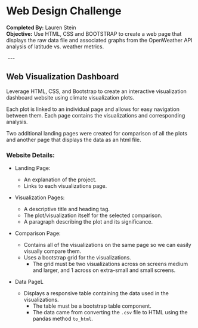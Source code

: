 # Web Design Challenge
**Completed By:** Lauren Stein\
**Objective:** Use HTML, CSS and BOOTSTRAP to create a web page that displays the raw data file and associated graphs from the OpenWeather API analysis of latitude vs. weather metrics. 

<img src="">
---

## Web Visualization Dashboard

Leverage HTML, CSS, and Bootstrap to create an interactive visualization dashboard website using climate visualization plots.

Each plot is linked to an individual page and allows for easy navigation between them. Each page contains the visualizations and corresponding analysis.

Two additional landing pages were created for comparison of all the plots and another page that displays the data as an html file. 

### Website Details:

* Landing Page:
  * An explanation of the project.
  * Links to each visualizations page.

* Visualization Pages:
  * A descriptive title and heading tag.
  * The plot/visualization itself for the selected comparison.
  * A paragraph describing the plot and its significance.

* Comparison Page:
  * Contains all of the visualizations on the same page so we can easily visually compare them.
  * Uses a bootstrap grid for the visualizations.
    * The grid must be two visualizations across on screens medium and larger, and 1 across on extra-small and small screens.

* Data PageL 
  * Displays a responsive table containing the data used in the visualizations.
    * The table must be a bootstrap table component.
    * The data came from converting the `.csv` file  to HTML using the pandas method `to_html`.
